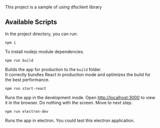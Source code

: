 This project is a sample of using dfsclient library

## Available Scripts

In the project directory, you can run:

`npm i`

To install nodejs module dependencies.

`npm run build`

Builds the app for production to the `build` folder.<br>
It correctly bundles React in production mode and optimizes the build for the best performance.

`npm run start-react`

Runs the app in the development mode.
Open [http://localhost:3000](http://localhost:3000) to view it in the browser. Do nothing with the screen. Move to next step.

`npm run electron-dev`

Runs the app in electron. You could test this electron application.
